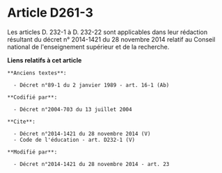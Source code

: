 # Article D261-3

Les articles D. 232-1 à D. 232-22 sont applicables dans leur rédaction résultant du décret n° 2014-1421 du 28 novembre 2014
relatif au Conseil national de l'enseignement supérieur et de la recherche.

**Liens relatifs à cet article**

	**Anciens textes**:

	  - Décret n°89-1 du 2 janvier 1989 - art. 16-1 (Ab)

	**Codifié par**:

	  - Décret n°2004-703 du 13 juillet 2004

	**Cite**:

	  - Décret n°2014-1421 du 28 novembre 2014 (V)
	  - Code de l'éducation - art. D232-1 (V)

	**Modifié par**:

	  - Décret n°2014-1421 du 28 novembre 2014 - art. 23
